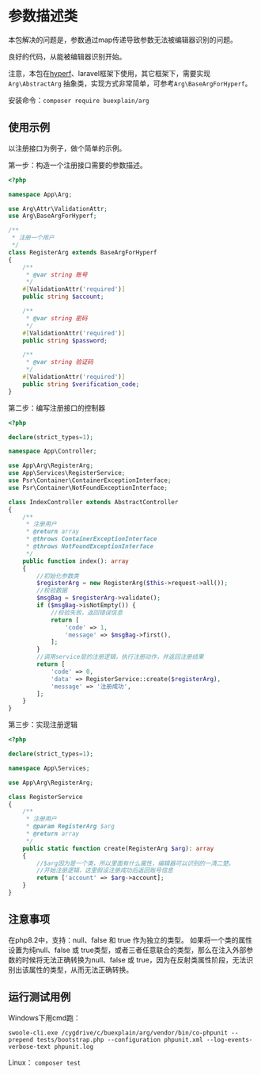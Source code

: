 # 参数描述类

本包解决的问题是，参数通过map传递导致参数无法被编辑器识别的问题。

良好的代码，从能被编辑器识别开始。

注意，本包在[hyperf](https://github.com/hyperf/hyperf)、laravel框架下使用，其它框架下，需要实现`Arg\AbstractArg`
抽象类，实现方式非常简单，可参考`Arg\BaseArgForHyperf`。

安装命令：`composer require buexplain/arg`

## 使用示例

以注册接口为例子，做个简单的示例。

第一步：构造一个注册接口需要的参数描述。

```php
<?php

namespace App\Arg;

use Arg\Attr\ValidationAttr;
use Arg\BaseArgForHyperf;

/**
 * 注册一个用户
 */
class RegisterArg extends BaseArgForHyperf
{
    /**
     * @var string 账号
     */
    #[ValidationAttr('required')]
    public string $account;

    /**
     * @var string 密码
     */
    #[ValidationAttr('required')]
    public string $password;

    /**
     * @var string 验证码
     */
    #[ValidationAttr('required')]
    public string $verification_code;
}
```

第二步：编写注册接口的控制器

```php
<?php

declare(strict_types=1);

namespace App\Controller;

use App\Arg\RegisterArg;
use App\Services\RegisterService;
use Psr\Container\ContainerExceptionInterface;
use Psr\Container\NotFoundExceptionInterface;

class IndexController extends AbstractController
{
    /**
     * 注册用户
     * @return array
     * @throws ContainerExceptionInterface
     * @throws NotFoundExceptionInterface
     */
    public function index(): array
    {
        //初始化参数类
        $registerArg = new RegisterArg($this->request->all());
        //校验数据
        $msgBag = $registerArg->validate();
        if ($msgBag->isNotEmpty()) {
            //校验失败，返回错误信息
            return [
                'code' => 1,
                'message' => $msgBag->first(),
            ];
        }
        //调用service层的注册逻辑，执行注册动作，并返回注册结果
        return [
            'code' => 0,
            'data' => RegisterService::create($registerArg),
            'message' => '注册成功',
        ];
    }
}
```

第三步：实现注册逻辑

```php
<?php

declare(strict_types=1);

namespace App\Services;

use App\Arg\RegisterArg;

class RegisterService
{
    /**
     * 注册用户
     * @param RegisterArg $arg
     * @return array
     */
    public static function create(RegisterArg $arg): array
    {
        //$arg因为是一个类，所以里面有什么属性，编辑器可以识别的一清二楚。
        //开始注册逻辑，这里假设注册成功后返回账号信息
        return ['account' => $arg->account];
    }
}
```

## 注意事项

在php8.2中，支持：null、false 和 true 作为独立的类型。
如果将一个类的属性设置为纯null、false 或 true类型，或者三者任意联合的类型，那么在注入外部参数的时候将无法正确转换为null、false
或 true，因为在反射类属性阶段，无法识别出该属性的类型，从而无法正确转换。

## 运行测试用例

Windows下用cmd跑：

`swoole-cli.exe /cygdrive/c/buexplain/arg/vendor/bin/co-phpunit --prepend tests/bootstrap.php --configuration phpunit.xml --log-events-verbose-text phpunit.log`

Linux：
`composer test`

